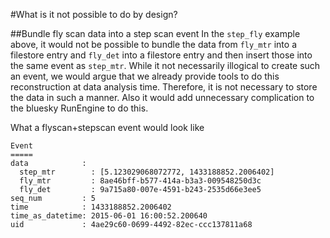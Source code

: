 #What is it not possible to do by design?

##Bundle fly scan data into a step scan event
In the ``step_fly`` example above, it would not be possible to bundle the 
data from `fly_mtr` into a filestore entry and `fly_det` into a filestore 
entry and then insert those into the same event as `step_mtr`. While it not 
necessarily illogical to create such an event, we would argue that we already
provide tools to do this reconstruction at data analysis time.  Therefore, it
is not necessary to store the data in such a manner. Also it would add 
unnecessary complication to the bluesky RunEngine to do this.

What a flyscan+stepscan event would look like
```
Event
=====
data            :
  step_mtr        : [5.123029068072772, 1433188852.2006402] 
  fly_mtr         : 8ae46bff-b577-414a-b3a3-009548250d3c
  fly_det         : 9a715a80-007e-4591-b243-2535d66e3ee5
seq_num         : 5                                       
time            : 1433188852.2006402                      
time_as_datetime: 2015-06-01 16:00:52.200640              
uid             : 4ae29c60-0699-4492-82ec-ccc137811a68    
```
